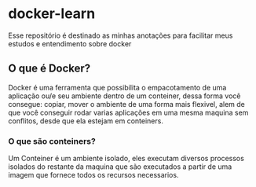 # docker-learn 
Esse repositório é destinado as minhas anotações para facilitar meus estudos e entendimento sobre docker 

## O que é Docker? 
Docker é uma ferramenta que possibilita o empacotamento de uma aplicação ou/e seu ambiente dentro de um conteiner, dessa forma você consegue: copiar, mover o ambiente de uma forma mais flexivel, alem de que você conseguir rodar varias aplicações em uma mesma maquina sem conflitos, desde que ela estejam em conteiners.

### O que são conteiners? 
Um Conteiner é um ambiente isolado, eles executam diversos processos isolados do restante da maquina que são executados a partir de uma imagem que fornece todos os recursos necessarios.
